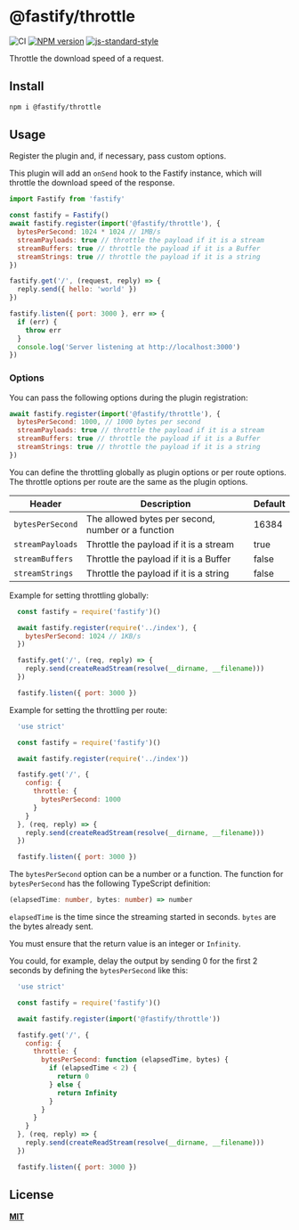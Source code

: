 # @fastify/throttle

![CI](https://github.com/fastify/fastify-throttle/workflows/CI/badge.svg)
[![NPM version](https://img.shields.io/npm/v/@fastify/throttle.svg?style=flat)](https://www.npmjs.com/package/@fastify/throttle)
[![js-standard-style](https://img.shields.io/badge/code%20style-standard-brightgreen.svg?style=flat)](https://standardjs.com/)

Throttle the download speed of a request.

## Install
```sh
npm i @fastify/throttle
```

## Usage
Register the plugin and, if necessary, pass custom options.

This plugin will add an `onSend` hook to the Fastify instance, which will throttle the download speed of the response.
```js
import Fastify from 'fastify'

const fastify = Fastify()
await fastify.register(import('@fastify/throttle'), {
  bytesPerSecond: 1024 * 1024 // 1MB/s
  streamPayloads: true // throttle the payload if it is a stream
  streamBuffers: true // throttle the payload if it is a Buffer
  streamStrings: true // throttle the payload if it is a string
})

fastify.get('/', (request, reply) => {
  reply.send({ hello: 'world' })
})

fastify.listen({ port: 3000 }, err => {
  if (err) {
    throw err
  }
  console.log('Server listening at http://localhost:3000')
})
```

### Options

You can pass the following options during the plugin registration:
```js
await fastify.register(import('@fastify/throttle'), {
  bytesPerSecond: 1000, // 1000 bytes per second
  streamPayloads: true // throttle the payload if it is a stream
  streamBuffers: true // throttle the payload if it is a Buffer
  streamStrings: true // throttle the payload if it is a string
})
```

You can define the throttling globally as plugin options or per route options.
The throttle options per route are the same as the plugin options.

| Header | Description | Default |
|--------|-------------|---------|
|`bytesPerSecond` | The allowed bytes per second, number or a function | 16384 |
|`streamPayloads` | Throttle the payload if it is a stream | true |
|`streamBuffers` | Throttle the payload if it is a Buffer | false |
|`streamStrings` | Throttle the payload if it is a string | false |

Example for setting throttling globally:

```js
  const fastify = require('fastify')()

  await fastify.register(require('../index'), {
    bytesPerSecond: 1024 // 1KB/s
  })

  fastify.get('/', (req, reply) => {
    reply.send(createReadStream(resolve(__dirname, __filename)))
  })

  fastify.listen({ port: 3000 })
```

Example for setting the throttling per route:

```js
  'use strict'

  const fastify = require('fastify')()

  await fastify.register(require('../index'))

  fastify.get('/', {
    config: {
      throttle: {
        bytesPerSecond: 1000
      }
    }
  }, (req, reply) => {
    reply.send(createReadStream(resolve(__dirname, __filename)))
  })

  fastify.listen({ port: 3000 })
```

The `bytesPerSecond` option can be a number or a function. The function for `bytesPerSecond` has the following TypeScript definition: 

```typescript
(elapsedTime: number, bytes: number) => number
```

`elapsedTime` is the time since the streaming started in seconds.
`bytes` are the bytes already sent.

You must ensure that the return value is an integer or `Infinity`.

You could, for example, delay the output by sending 0 for the first 2 seconds by defining
the `bytesPerSecond` like this:

```js
  'use strict'

  const fastify = require('fastify')()

  await fastify.register(import('@fastify/throttle'))

  fastify.get('/', {
    config: {
      throttle: {
        bytesPerSecond: function (elapsedTime, bytes) {
          if (elapsedTime < 2) {
            return 0
          } else {
            return Infinity
          }
        }
      }
    }
  }, (req, reply) => {
    reply.send(createReadStream(resolve(__dirname, __filename)))
  })

  fastify.listen({ port: 3000 })
```

<a name="license"></a>
## License
**[MIT](https://github.com/fastify/fastify-throttle/blob/master/LICENSE)**
